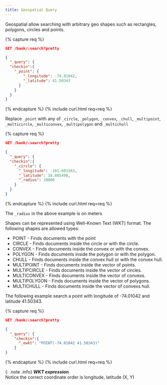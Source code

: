 ```yaml
---
title: Geospatial Query
---
```


Geospatial allow searching with arbitrary geo shapes such as rectangles, polygons, circles and points.

{% capture req %}

```json
GET /bank/:search?pretty

{
  "_query": {
  "checkin":{
    "_point": {
        "_longitude": -74.01042,
        "_latitude": 41.50343
      }
    }
  }
}
```
{% endcapture %}
{% include curl.html req=req %}

Replace `_point` with any of `_circle`, `_polygon`, `_convex`, `_chull`, `_multipoint`, `_multicircle`, `_multiconvex`, `_multipolygon` and `_multichull`

{% capture req %}

```json
GET /bank/:search?pretty

{
  "_query": {
  "checkin":{
    "_circle": {
      "_longitude": -101.601563,
      "_latitude": 18.885498,
      "_radius": 10000
    }
  }
}
```
{% endcapture %}
{% include curl.html req=req %}

The `_radius` in the above example is on meters


Shapes can be represented using Well-Known Text (WKT) format. The following shapes are allowed types:

* POINT         - Finds documents with the point
* CIRCLE        - Finds documents inside the circle or with the circle.
* CONVEX        - Finds documents inside the convex or with the convex.
* POLYGON       - Finds documents inside the polygon or with the polygon.
* CHULL         - Finds documents inside the convex hull or with the convex hull.
* MULTIPOINT    - Finds documents inside the vector of points.
* MULTIPCIRCLE  - Finds documents inside the vector of circles.
* MULTICONVEX   - Finds documents inside the vector of convexs.
* MULTIPOLYGON  - Finds documents inside the vector of polygons.
* MULTICHULL    - Finds documents inside the vector of convexs hull.

The following example search a point with longitude of -74.01042 and latitude 41.50343.

{% capture req %}

```json
GET /bank/:search?pretty

{
  "_query": {
    "checkin":{
      "_ewkt": "POINT(-74.01042 41.50343)"
    }
}
```
{% endcapture %}
{% include curl.html req=req %}

{: .note .info}
**_WKT expression_**<br>
Notice the correct coordinate order is longitude, latitude (X, Y)